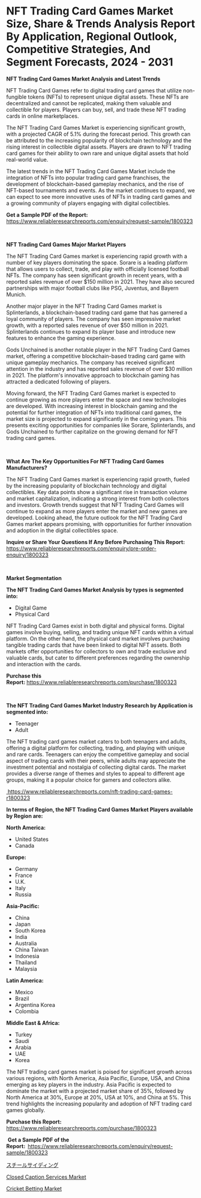 <p><h1>NFT Trading Card Games Market Size, Share & Trends Analysis Report By Application, Regional Outlook, Competitive Strategies, And Segment Forecasts, 2024 - 2031</h1></p><p><strong>NFT Trading Card Games Market Analysis and Latest Trends</strong></p>
<p><p>NFT Trading Card Games refer to digital trading card games that utilize non-fungible tokens (NFTs) to represent unique digital assets. These NFTs are decentralized and cannot be replicated, making them valuable and collectible for players. Players can buy, sell, and trade these NFT trading cards in online marketplaces.</p><p>The NFT Trading Card Games Market is experiencing significant growth, with a projected CAGR of 5.1% during the forecast period. This growth can be attributed to the increasing popularity of blockchain technology and the rising interest in collectible digital assets. Players are drawn to NFT trading card games for their ability to own rare and unique digital assets that hold real-world value.</p><p>The latest trends in the NFT Trading Card Games Market include the integration of NFTs into popular trading card game franchises, the development of blockchain-based gameplay mechanics, and the rise of NFT-based tournaments and events. As the market continues to expand, we can expect to see more innovative uses of NFTs in trading card games and a growing community of players engaging with digital collectibles.</p></p>
<p><strong>Get a Sample PDF of the Report:&nbsp;</strong> <a href="https://www.reliableresearchreports.com/enquiry/request-sample/1800323">https://www.reliableresearchreports.com/enquiry/request-sample/1800323</a></p>
<p>&nbsp;</p>
<p><strong>NFT Trading Card Games Major Market Players</strong></p>
<p><p>The NFT Trading Card Games market is experiencing rapid growth with a number of key players dominating the space. Sorare is a leading platform that allows users to collect, trade, and play with officially licensed football NFTs. The company has seen significant growth in recent years, with a reported sales revenue of over $150 million in 2021. They have also secured partnerships with major football clubs like PSG, Juventus, and Bayern Munich.</p><p>Another major player in the NFT Trading Card Games market is Splinterlands, a blockchain-based trading card game that has garnered a loyal community of players. The company has seen impressive market growth, with a reported sales revenue of over $50 million in 2021. Splinterlands continues to expand its player base and introduce new features to enhance the gaming experience.</p><p>Gods Unchained is another notable player in the NFT Trading Card Games market, offering a competitive blockchain-based trading card game with unique gameplay mechanics. The company has received significant attention in the industry and has reported sales revenue of over $30 million in 2021. The platform's innovative approach to blockchain gaming has attracted a dedicated following of players.</p><p>Moving forward, the NFT Trading Card Games market is expected to continue growing as more players enter the space and new technologies are developed. With increasing interest in blockchain gaming and the potential for further integration of NFTs into traditional card games, the market size is projected to expand significantly in the coming years. This presents exciting opportunities for companies like Sorare, Splinterlands, and Gods Unchained to further capitalize on the growing demand for NFT trading card games.</p></p>
<p>&nbsp;</p>
<p><strong>What Are The Key Opportunities For NFT Trading Card Games Manufacturers?</strong></p>
<p><p>The NFT Trading Card Games market is experiencing rapid growth, fueled by the increasing popularity of blockchain technology and digital collectibles. Key data points show a significant rise in transaction volume and market capitalization, indicating a strong interest from both collectors and investors. Growth trends suggest that NFT Trading Card Games will continue to expand as more players enter the market and new games are developed. Looking ahead, the future outlook for the NFT Trading Card Games market appears promising, with opportunities for further innovation and adoption in the digital collectibles space.</p></p>
<p><strong>Inquire or Share Your Questions If Any Before Purchasing This Report:</strong> <a href="https://www.reliableresearchreports.com/enquiry/pre-order-enquiry/1800323">https://www.reliableresearchreports.com/enquiry/pre-order-enquiry/1800323</a></p>
<p>&nbsp;</p>
<p><strong>Market Segmentation</strong></p>
<p><strong>The NFT Trading Card Games Market Analysis by types is segmented into:</strong></p>
<p><ul><li>Digital Game</li><li>Physical Card</li></ul></p>
<p><p>NFT Trading Card Games exist in both digital and physical forms. Digital games involve buying, selling, and trading unique NFT cards within a virtual platform. On the other hand, the physical card market involves purchasing tangible trading cards that have been linked to digital NFT assets. Both markets offer opportunities for collectors to own and trade exclusive and valuable cards, but cater to different preferences regarding the ownership and interaction with the cards.</p></p>
<p><strong>Purchase this Report:&nbsp;</strong><a href="https://www.reliableresearchreports.com/purchase/1800323">https://www.reliableresearchreports.com/purchase/1800323</a></p>
<p>&nbsp;</p>
<p><strong>The NFT Trading Card Games Market Industry Research by Application is segmented into:</strong></p>
<p><ul><li>Teenager</li><li>Adult</li></ul></p>
<p><p>The NFT trading card games market caters to both teenagers and adults, offering a digital platform for collecting, trading, and playing with unique and rare cards. Teenagers can enjoy the competitive gameplay and social aspect of trading cards with their peers, while adults may appreciate the investment potential and nostalgia of collecting digital cards. The market provides a diverse range of themes and styles to appeal to different age groups, making it a popular choice for gamers and collectors alike.</p></p>
<p><a href="https://www.reliableresearchreports.com/nft-trading-card-games-r1800323">&nbsp;https://www.reliableresearchreports.com/nft-trading-card-games-r1800323</a></p>
<p><strong>In terms of Region, the NFT Trading Card Games Market Players available by Region are:</strong></p>
<p>
    <p> <strong> North America: </strong>
        <ul>
            <li>United States</li>
            <li>Canada</li>
        </ul>
        </p> 
    <p> <strong> Europe: </strong>
        <ul>
            <li>Germany</li>
            <li>France</li>
            <li>U.K.</li>
            <li>Italy</li>
            <li>Russia</li>
        </ul>
        </p> 
    <p> <strong> Asia-Pacific: </strong>
        <ul>
            <li>China</li>
            <li>Japan</li>
            <li>South Korea</li>
            <li>India</li>
            <li>Australia</li>
            <li>China Taiwan</li>
            <li>Indonesia</li>
            <li>Thailand</li>
            <li>Malaysia</li>
        </ul>
        </p> 
    <p> <strong> Latin America: </strong>
        <ul>
            <li>Mexico</li>
            <li>Brazil</li>
            <li>Argentina Korea</li>
            <li>Colombia</li>
        </ul>
        </p> 
    <p> <strong> Middle East & Africa: </strong>
        <ul>
            <li>Turkey</li>
            <li>Saudi</li>
            <li>Arabia</li>
            <li>UAE</li>
            <li>Korea</li>
        </ul>
    </p>
    </p>
<p><p>The NFT trading card games market is poised for significant growth across various regions, with North America, Asia Pacific, Europe, USA, and China emerging as key players in the industry. Asia Pacific is expected to dominate the market with a projected market share of 35%, followed by North America at 30%, Europe at 20%, USA at 10%, and China at 5%. This trend highlights the increasing popularity and adoption of NFT trading card games globally.</p></p>
<p><strong>Purchase this Report: </strong><a href="https://www.reliableresearchreports.com/purchase/1800323">https://www.reliableresearchreports.com/purchase/1800323</a></p>
<p>&nbsp;<strong>Get a Sample PDF of the Report:&nbsp;&nbsp;</strong><a href="https://www.reliableresearchreports.com/enquiry/request-sample/1800323">https://www.reliableresearchreports.com/enquiry/request-sample/1800323</a></p>
<p><strong></strong></p>
<p><p><a href="https://medium.com/@addyserr7687/%E9%8B%BC%E8%A3%BD%E5%A4%96%E8%A3%85%E5%B8%82%E5%A0%B4%E3%81%AE%E3%83%88%E3%83%AC%E3%83%B3%E3%83%89%E3%81%A8%E5%B8%82%E5%A0%B4%E5%88%86%E6%9E%90%E3%81%AF-2024%E5%B9%B4%E3%81%8B%E3%82%892031%E5%B9%B4%E3%81%BE%E3%81%A7%E3%81%AE%E6%9C%9F%E9%96%93%E3%81%AB%E4%BA%88%E6%B8%AC%E3%81%95%E3%82%8C%E3%81%A6%E3%81%84%E3%81%BE%E3%81%99-fb647a5a5df3">スチールサイディング</a></p><p><a href="https://github.com/ElmoRunolfsson2023/Market-Research-Report-List-1/blob/main/closed-caption-services-market.md">Closed Caption Services Market</a></p><p><a href="https://github.com/susanjprice2023/Market-Research-Report-List-1/blob/main/cricket-betting-market.md">Cricket Betting Market</a></p></p>